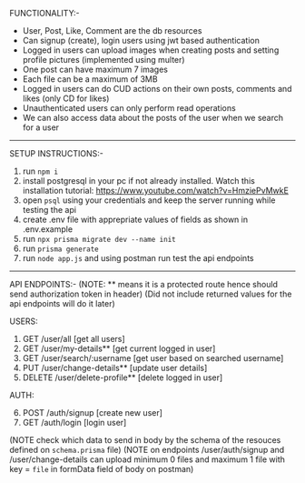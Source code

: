 FUNCTIONALITY:-

- User, Post, Like, Comment are the db resources
- Can signup (create), login users using jwt based authentication
- Logged in users can upload images when creating posts and setting profile pictures (implemented using multer)
- One post can have maximum 7 images
- Each file can be a maximum of 3MB
- Logged in users can do CUD actions on their own posts, comments and likes (only CD for likes)
- Unauthenticated users can only perform read operations
- We can also access data about the posts of the user when we search for a user

-------------------------------------------------------------------------------------------------------------------------------------

SETUP INSTRUCTIONS:-

1) run `npm i`
2) install postgresql in your pc if not already installed. Watch this installation tutorial: https://www.youtube.com/watch?v=HmziePvMwkE
3) open `psql` using your credentials and keep the server running while testing the api
4) create .env file with apprepriate values of fields as shown in .env.example
5) run `npx prisma migrate dev --name init`
6) run `prisma generate`
7) run `node app.js` and using postman run test the api endpoints

-------------------------------------------------------------------------------------------------------------------------------------

API ENDPOINTS:-     (NOTE: ** means it is a protected route hence should send authorization token in header)
                    (Did not include returned values for the api endpoints will do it later)

USERS:

1) GET /user/all     [get all users]
2) GET /user/my-details**    [get current logged in user]
3) GET /user/search/:username     [get user based on searched username]
4) PUT /user/change-details**        [update user details]
5) DELETE /user/delete-profile**        [delete logged in user]

AUTH:

6) POST /auth/signup      [create new user]
7) GET /auth/login     [login user]

(NOTE check which data to send in body by the schema of the resouces defined on `schema.prisma` file)
(NOTE on endpoints /user/auth/signup and /user/change-details can upload minimum 0 files and maximum 1 file with key = `file` in formData field of body on postman)
